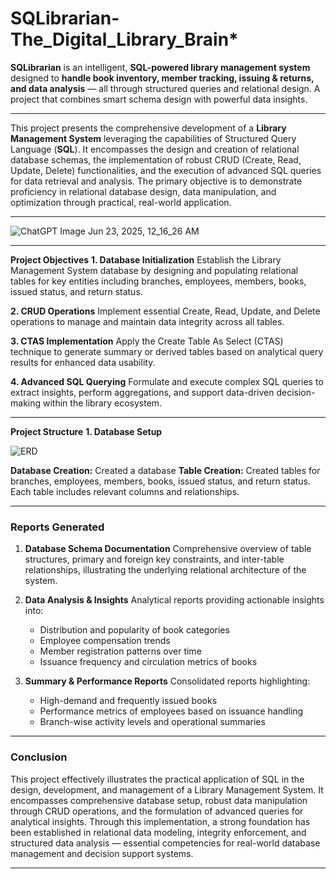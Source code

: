 # ****SQLibrarian-The_Digital_Library_Brain*****

**SQLibrarian** is an intelligent, **SQL-powered library management system** designed to **handle book inventory, member tracking, issuing & returns, and data analysis** — all through structured queries and relational design. A project that combines smart schema design with powerful data insights.

---

This project presents the comprehensive development of a **Library Management System** leveraging the capabilities of Structured Query Language (**SQL**). It encompasses the design and creation of relational database schemas, the implementation of robust CRUD (Create, Read, Update, Delete) functionalities, and the execution of advanced SQL queries for data retrieval and analysis. The primary objective is to demonstrate proficiency in relational database design, data manipulation, and optimization through practical, real-world application.

---

![ChatGPT Image Jun 23, 2025, 12_16_26 AM](https://github.com/user-attachments/assets/314daa55-55a2-4340-959f-fc2670698822)

---

**Project Objectives**
**1. Database Initialization**
Establish the Library Management System database by designing and populating relational tables for key entities including branches, employees, members, books, issued status, and return status.

**2. CRUD Operations**
Implement essential Create, Read, Update, and Delete operations to manage and maintain data integrity across all tables.

**3. CTAS Implementation**
Apply the Create Table As Select (CTAS) technique to generate summary or derived tables based on analytical query results for enhanced data usability.

**4. Advanced SQL Querying**
Formulate and execute complex SQL queries to extract insights, perform aggregations, and support data-driven decision-making within the library ecosystem.

---

**Project Structure**
**1. Database Setup**

![ERD](https://github.com/user-attachments/assets/3b7c2c0b-2f2e-466f-9756-92f74ce2ee57)

**Database Creation:** Created a database 
**Table Creation:** Created tables for branches, employees, members, books, issued status, and return status. Each table includes relevant columns and relationships.

---

### **Reports Generated**

1. **Database Schema Documentation**
   Comprehensive overview of table structures, primary and foreign key constraints, and inter-table relationships, illustrating the underlying relational architecture of the system.

2. **Data Analysis & Insights**
   Analytical reports providing actionable insights into:

   * Distribution and popularity of book categories
   * Employee compensation trends
   * Member registration patterns over time
   * Issuance frequency and circulation metrics of books

3. **Summary & Performance Reports**
   Consolidated reports highlighting:

   * High-demand and frequently issued books
   * Performance metrics of employees based on issuance handling
   * Branch-wise activity levels and operational summaries

---

### **Conclusion**

This project effectively illustrates the practical application of SQL in the design, development, and management of a Library Management System. It encompasses comprehensive database setup, robust data manipulation through CRUD operations, and the formulation of advanced queries for analytical insights. Through this implementation, a strong foundation has been established in relational data modeling, integrity enforcement, and structured data analysis — essential competencies for real-world database management and decision support systems.

---


